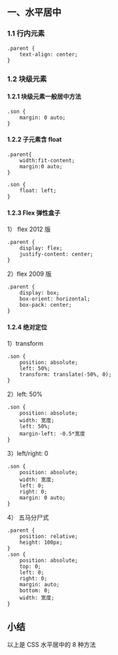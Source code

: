 ## 一、水平居中

### 1.1 行内元素

```
.parent {
    text-align: center;
}
```

### 1.2 块级元素

#### 1.2.1 块级元素一般居中方法

```
.son {
    margin: 0 auto;
}
```

#### 1.2.2 子元素含 float

```
.parent{
    width:fit-content;
    margin:0 auto;
}

.son {
    float: left;
}
```

#### 1.2.3 Flex 弹性盒子

1） flex 2012 版

```
.parent {
    display: flex;
    justify-content: center;
}
```

2）flex 2009 版

```
.parent {
    display: box;
    box-orient: horizontal;
    box-pack: center;
}
```

#### 1.2.4 绝对定位

1）transform

```
.son {
    position: absolute;
    left: 50%;
    transform: translate(-50%, 0);
}
```

2）left: 50%

```
.son {
    position: absolute;
    width: 宽度;
    left: 50%;
    margin-left: -0.5*宽度
}
```

3）left/right: 0

```
.son {
    position: absolute;
    width: 宽度;
    left: 0;
    right: 0;
    margin: 0 auto;
}
```

4） 五马分尸式

```
.parent {
    position: relative;
    height: 100px;
}
.son {
    position: absolute;
    top: 0;
    left: 0;
    right: 0;
    margin: auto;
    bottom: 0;
    width: 宽度;
}
```

## 小结

以上是 CSS 水平居中的 8 种方法
